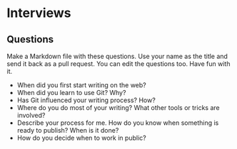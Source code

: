# Interviews

## Questions

Make a Markdown file with these questions. Use your name as the title and send it back as a pull request. You can edit the questions too. Have fun with it.

* When did you first start writing on the web?
* When did you learn to use Git? Why?
* Has Git influenced your writing process? How?
* Where do you do most of your writing? What other tools or tricks are involved?
* Describe your process for me. How do you know when something is ready to publish? When is it done?
* How do you decide when to work in public?
